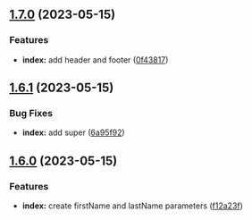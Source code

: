 

## [1.7.0](https://github.com/oluwatobiss/changelog-auto-gen-project3/compare/1.6.1...1.7.0) (2023-05-15)


### Features

* **index:** add header and footer ([0f43817](https://github.com/oluwatobiss/changelog-auto-gen-project3/commit/0f43817c918a6fac02c275d3c570fe0b4ed2d75a))

## [1.6.1](https://github.com/oluwatobiss/changelog-auto-gen-project3/compare/1.6.0...1.6.1) (2023-05-15)


### Bug Fixes

* **index:** add super ([6a95f92](https://github.com/oluwatobiss/changelog-auto-gen-project3/commit/6a95f92b9ad7240b77915a86f999c0479a2e8199))

## [1.6.0](https://github.com/oluwatobiss/changelog-auto-gen-project3/compare/1.5.1...1.6.0) (2023-05-15)


### Features

* **index:** create firstName and lastName parameters ([f12a23f](https://github.com/oluwatobiss/changelog-auto-gen-project3/commit/f12a23f3d4ea85eaa06c13d8fb3d007278b2a87e))
